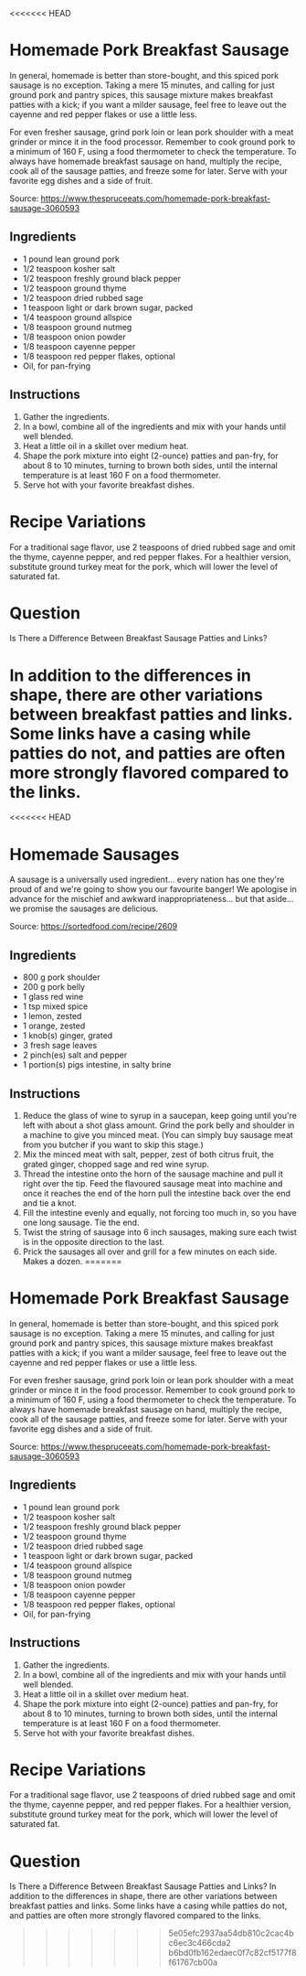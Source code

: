 <<<<<<< HEAD
# Homemade Pork Breakfast Sausage

In general, homemade is better than store-bought, and this spiced pork sausage is no exception. Taking a mere 15 minutes, and calling for just ground pork and pantry spices, this sausage mixture makes breakfast patties with a kick; if you want a milder sausage, feel free to leave out the cayenne and red pepper flakes or use a little less.


For even fresher sausage, grind pork loin or lean pork shoulder with a meat grinder or mince it in the food processor. Remember to cook ground pork to a minimum of 160 F, using a​ food thermometer to check the temperature. To always have homemade breakfast sausage on hand, multiply the recipe, cook all of the sausage patties, and freeze some for later. Serve with your favorite egg dishes and a side of fruit.

Source: https://www.thespruceeats.com/homemade-pork-breakfast-sausage-3060593


## Ingredients

- 1 pound lean ground pork
- 1/2 teaspoon kosher salt
- 1/2 teaspoon freshly ground black pepper
- 1/2 teaspoon ground thyme
- 1/2 teaspoon dried rubbed sage
- 1 teaspoon light or dark brown sugar, packed
- 1/4 teaspoon ground allspice
- 1/8 teaspoon ground nutmeg
- 1/8 teaspoon onion powder
- 1/8 teaspoon cayenne pepper
- 1/8 teaspoon red pepper flakes, optional
- Oil, for pan-frying

## Instructions

1. Gather the ingredients.
2. In a bowl, combine all of the ingredients and mix with your hands until well blended.
3. Heat a little oil in a skillet over medium heat.
4. Shape the pork mixture into eight (2-ounce) patties and pan-fry, for about 8 to 10 minutes, turning to brown both sides, until the internal temperature is at least 160 F on a food thermometer.
5. Serve hot with your favorite breakfast dishes.

# Recipe Variations
For a traditional sage flavor, use 2 teaspoons of dried rubbed sage and omit the thyme, cayenne pepper, and red pepper flakes.
For a healthier version, substitute ground turkey meat for the pork, which will lower the level of saturated fat.

# Question
Is There a Difference Between Breakfast Sausage Patties and Links?

In addition to the differences in shape, there are other variations between breakfast patties and links. Some links have a casing while patties do not, and patties are often more strongly flavored compared to the links.
=======
<<<<<<< HEAD
# Homemade Sausages

A sausage is a universally used ingredient... every nation has one they're proud of and we're going to show you our favourite banger! We apologise in advance for the mischief and awkward inappropriateness... but that aside... we promise the sausages are delicious.

Source: https://sortedfood.com/recipe/2609

## Ingredients

- 800 g pork shoulder
- 200 g pork belly
- 1 glass red wine
- 1 tsp mixed spice
- 1 lemon, zested
- 1 orange, zested
- 1 knob(s) ginger, grated
- 3 fresh sage leaves
- 2 pinch(es) salt and pepper
- 1 portion(s) pigs intestine, in salty brine

## Instructions

1. Reduce the glass of wine to syrup in a saucepan, keep going until you're left with about a shot glass amount. Grind the pork belly and shoulder in a machine to give you minced meat. (You can simply buy sausage meat from you butcher if you want to skip this stage.)
2. Mix the minced meat with salt, pepper, zest of both citrus fruit, the grated ginger, chopped sage and red wine syrup.
3. Thread the intestine onto the horn of the sausage machine and pull it right over the tip. Feed the flavoured sausage meat into machine and once it reaches the end of the horn pull the intestine back over the end and tie a knot.
4. Fill the intestine evenly and equally, not forcing too much in, so you have one long sausage. Tie the end.
5. Twist the string of sausage into 6 inch sausages, making sure each twist is in the opposite direction to the last.
6. Prick the sausages all over and grill for a few minutes on each side. Makes a dozen.
=======
# Homemade Pork Breakfast Sausage

In general, homemade is better than store-bought, and this spiced pork sausage is no exception. Taking a mere 15 minutes, and calling for just ground pork and pantry spices, this sausage mixture makes breakfast patties with a kick; if you want a milder sausage, feel free to leave out the cayenne and red pepper flakes or use a little less.


For even fresher sausage, grind pork loin or lean pork shoulder with a meat grinder or mince it in the food processor. Remember to cook ground pork to a minimum of 160 F, using a​ food thermometer to check the temperature. To always have homemade breakfast sausage on hand, multiply the recipe, cook all of the sausage patties, and freeze some for later. Serve with your favorite egg dishes and a side of fruit.

Source: https://www.thespruceeats.com/homemade-pork-breakfast-sausage-3060593


## Ingredients

- 1 pound lean ground pork
- 1/2 teaspoon kosher salt
- 1/2 teaspoon freshly ground black pepper
- 1/2 teaspoon ground thyme
- 1/2 teaspoon dried rubbed sage
- 1 teaspoon light or dark brown sugar, packed
- 1/4 teaspoon ground allspice
- 1/8 teaspoon ground nutmeg
- 1/8 teaspoon onion powder
- 1/8 teaspoon cayenne pepper
- 1/8 teaspoon red pepper flakes, optional
- Oil, for pan-frying

## Instructions

1. Gather the ingredients.
2. In a bowl, combine all of the ingredients and mix with your hands until well blended.
3. Heat a little oil in a skillet over medium heat.
4. Shape the pork mixture into eight (2-ounce) patties and pan-fry, for about 8 to 10 minutes, turning to brown both sides, until the internal temperature is at least 160 F on a food thermometer.
5. Serve hot with your favorite breakfast dishes.

# Recipe Variations
For a traditional sage flavor, use 2 teaspoons of dried rubbed sage and omit the thyme, cayenne pepper, and red pepper flakes.
For a healthier version, substitute ground turkey meat for the pork, which will lower the level of saturated fat.

# Question
Is There a Difference Between Breakfast Sausage Patties and Links?
In addition to the differences in shape, there are other variations between breakfast patties and links. Some links have a casing while patties do not, and patties are often more strongly flavored compared to the links.
>>>>>>> 5e05efc2937aa54db810c2cac4bc6ec3c466cda2
>>>>>>> b6bd0fb162edaec0f7c82cf5177f8f61767cb00a
